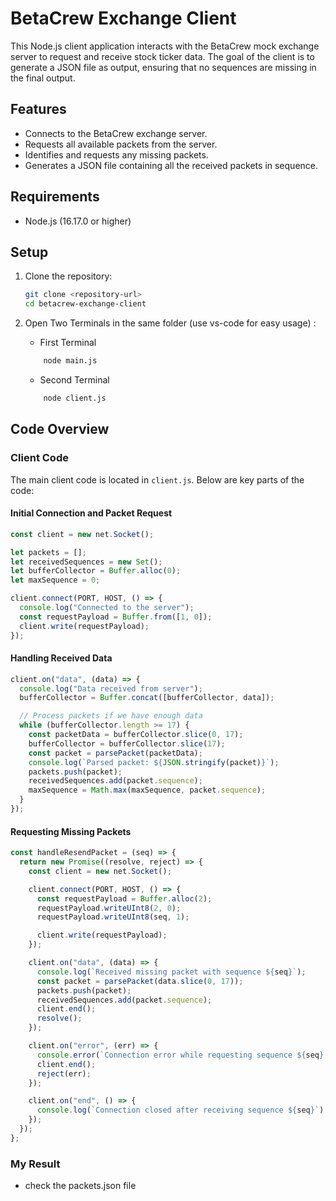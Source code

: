 # BetaCrew Exchange Client

This Node.js client application interacts with the BetaCrew mock exchange server to request and receive stock ticker data. The goal of the client is to generate a JSON file as output, ensuring that no sequences are missing in the final output.

## Features

- Connects to the BetaCrew exchange server.
- Requests all available packets from the server.
- Identifies and requests any missing packets.
- Generates a JSON file containing all the received packets in sequence.

## Requirements

- Node.js (16.17.0 or higher)

## Setup

1. Clone the repository:

   ```sh
   git clone <repository-url>
   cd betacrew-exchange-client
   ```

2. Open Two Terminals in the same folder (use vs-code for easy usage) :

   - First Terminal

   ```sh
       node main.js
   ```

   - Second Terminal

   ```sh
       node client.js
   ```

## Code Overview

### Client Code

The main client code is located in `client.js`. Below are key parts of the code:

#### Initial Connection and Packet Request

```javascript
const client = new net.Socket();

let packets = [];
let receivedSequences = new Set();
let bufferCollector = Buffer.alloc(0);
let maxSequence = 0;

client.connect(PORT, HOST, () => {
  console.log("Connected to the server");
  const requestPayload = Buffer.from([1, 0]);
  client.write(requestPayload);
});
```

#### Handling Received Data

```javascript
client.on("data", (data) => {
  console.log("Data received from server");
  bufferCollector = Buffer.concat([bufferCollector, data]);

  // Process packets if we have enough data
  while (bufferCollector.length >= 17) {
    const packetData = bufferCollector.slice(0, 17);
    bufferCollector = bufferCollector.slice(17);
    const packet = parsePacket(packetData);
    console.log(`Parsed packet: ${JSON.stringify(packet)}`);
    packets.push(packet);
    receivedSequences.add(packet.sequence);
    maxSequence = Math.max(maxSequence, packet.sequence);
  }
});
```

#### Requesting Missing Packets

```javascript
const handleResendPacket = (seq) => {
  return new Promise((resolve, reject) => {
    const client = new net.Socket();

    client.connect(PORT, HOST, () => {
      const requestPayload = Buffer.alloc(2);
      requestPayload.writeUInt8(2, 0);
      requestPayload.writeUInt8(seq, 1);

      client.write(requestPayload);
    });

    client.on("data", (data) => {
      console.log(`Received missing packet with sequence ${seq}`);
      const packet = parsePacket(data.slice(0, 17));
      packets.push(packet);
      receivedSequences.add(packet.sequence);
      client.end();
      resolve();
    });

    client.on("error", (err) => {
      console.error(`Connection error while requesting sequence ${seq}:`, err);
      client.end();
      reject(err);
    });

    client.on("end", () => {
      console.log(`Connection closed after receiving sequence ${seq}`);
    });
  });
};
```

### My Result

- check the packets.json file
